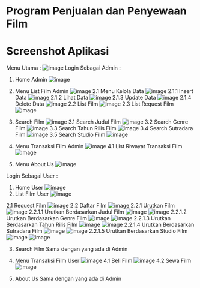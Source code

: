 # Program Penjualan dan Penyewaan Film

# Screenshot Aplikasi
Menu Utama :
![image](https://user-images.githubusercontent.com/93566840/147403176-fea69322-6050-4407-be45-1a63de3d9d64.png)
Login Sebagai Admin :

1. Home Admin
![image](https://user-images.githubusercontent.com/93566840/147403211-0775ac7c-b0a1-40a6-b2e1-e726596ab88a.png)
2. Menu List Film Admin
![image](https://user-images.githubusercontent.com/93566840/147403214-1e6f009f-9df4-4fd7-b553-a5ff3a7e8479.png)
2.1 Menu Kelola Data
![image](https://user-images.githubusercontent.com/93566840/147403254-9033265d-c754-4d3f-9db0-12c992d0c839.png)
2.1.1 Insert Data
![image](https://user-images.githubusercontent.com/93566840/147403286-5c6557d6-1e1e-4f8e-910d-75ebae9c5e9f.png)
2.1.2 Lihat Data
![image](https://user-images.githubusercontent.com/93566840/147403296-3b64c6fd-c265-45b6-bd18-6a47b14ce549.png)
2.1.3 Update Data
![image](https://user-images.githubusercontent.com/93566840/147403311-73f21d42-62f6-4c9f-9024-8b3184313e31.png)
2.1.4 Delete Data
![image](https://user-images.githubusercontent.com/93566840/147403323-b66b69c0-56c2-4f42-9a08-824f5a70fcb8.png)
2.2 List Film
![image](https://user-images.githubusercontent.com/93566840/147403333-1ab8f19b-317f-47b8-90bf-bbe59fff9841.png)
2.3 List Request Film
![image](https://user-images.githubusercontent.com/93566840/147403342-c23d4629-cb16-4990-a6c0-29a9747d91d9.png)

3. Search Film
![image](https://user-images.githubusercontent.com/93566840/147403453-c5b392fa-ca05-4971-a4db-549872943d8d.png)
3.1 Search Judul Film
![image](https://user-images.githubusercontent.com/93566840/147403461-a4b9ce67-c1b2-461c-bcd9-e4c207f490de.png)
3.2 Search Genre Film
![image](https://user-images.githubusercontent.com/93566840/147403468-35943580-ec61-45e4-8285-fbcaa32ba55f.png)
3.3 Search Tahun Rilis Film
![image](https://user-images.githubusercontent.com/93566840/147403494-3d2436d5-a32c-4905-b3f7-791399623876.png)
3.4 Search Sutradara Film
![image](https://user-images.githubusercontent.com/93566840/147403507-85d73b07-26d8-49b4-ad39-1a9835b5120e.png)
3.5 Search Studio Film
![image](https://user-images.githubusercontent.com/93566840/147403511-7a38c017-9feb-47ba-9069-b1be5cba661e.png)

4. Menu Transaksi Film Admin
![image](https://user-images.githubusercontent.com/93566840/147403519-58eb2025-3354-455e-90a8-d00b4307b012.png)
4.1 List Riwayat Transaksi Film
![image](https://user-images.githubusercontent.com/93566840/147403529-9493ac07-11c2-47c5-b15d-6018967e5a3e.png)

5. Menu About Us
![image](https://user-images.githubusercontent.com/93566840/147403541-c78abb6f-322e-4698-92c9-33d48db7798e.png)

Login Sebagai User :

1. Home User
![image](https://user-images.githubusercontent.com/93566840/147403617-0f5e074c-86c2-47e1-9057-a4c888e72d94.png)
2. List Film User
![image](https://user-images.githubusercontent.com/93566840/147403631-e9e31c68-9d83-4fde-8df8-9863efe68bab.png)

2.1 Request Film
![image](https://user-images.githubusercontent.com/93566840/147403650-56984ae0-ef5f-45fd-82f8-c54eef9f685d.png)
2.2 Daftar Film
![image](https://user-images.githubusercontent.com/93566840/147403659-09c29133-927e-491c-acd7-5dbddc51c770.png)
2.2.1 Urutkan Film
![image](https://user-images.githubusercontent.com/93566840/147403661-c7e27b14-0079-446f-8744-5045f161f7fd.png)
2.2.1.1 Urutkan Berdasarkan Judul Film
![image](https://user-images.githubusercontent.com/93566840/147403672-5284c02e-cafd-4283-bb3e-e07aa73d19e6.png)
![image](https://user-images.githubusercontent.com/93566840/147403675-17a5d59e-2e4a-4084-b0f0-ea11e7cc30a6.png)
2.2.1.2 Urutkan Berdasarkan Genre Film
![image](https://user-images.githubusercontent.com/93566840/147403692-d14dcd57-8b2b-4975-b69c-650372a08f46.png)
![image](https://user-images.githubusercontent.com/93566840/147403693-540ada00-84f4-4849-843d-9b7dc5879137.png)
2.2.1.3 Urutkan Berdasarkan Tahun Rilis Film
![image](https://user-images.githubusercontent.com/93566840/147403718-d1807e36-4962-457b-8f9e-594068ce24de.png)
![image](https://user-images.githubusercontent.com/93566840/147403719-3267b7a0-49a3-4b93-9a12-415a612f9add.png)
2.2.1.4 Urutkan Berdasarkan Sutradara Film
![image](https://user-images.githubusercontent.com/93566840/147403732-23810951-9c26-44b3-80c3-f6ae71102e25.png)
![image](https://user-images.githubusercontent.com/93566840/147403737-3b910fd3-0327-4f27-a8a2-5e833c7c0cd1.png)
2.2.1.5 Urutkan Berdasarkan Studio Film
![image](https://user-images.githubusercontent.com/93566840/147403758-7c690560-2206-45ea-b34a-9c9958e2dd38.png)
![image](https://user-images.githubusercontent.com/93566840/147403759-aba14ccf-4252-4353-97c6-5a4fde0e6a8a.png)

3. Search Film
  Sama dengan yang ada di Admin
  
4. Menu Transaksi Film User
![image](https://user-images.githubusercontent.com/93566840/147403781-46e6ab10-41ab-4ab5-8852-7170d04e9f3c.png)
4.1 Beli Film
![image](https://user-images.githubusercontent.com/93566840/147403785-580d0270-becb-4290-a38e-8055cdec2342.png)
4.2 Sewa Film
![image](https://user-images.githubusercontent.com/93566840/147403793-dc953d9c-923f-40eb-b3e6-1feecffede66.png)

5. About Us
  Sama dengan yang ada di Admin




